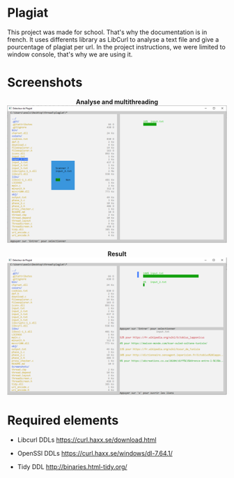 # Plagiat

This project was made for school. That's why the documentation is in french.
It uses differents library as LibCurl to analyse a text file and give a pourcentage of plagiat per url.
In the project instructions, we were limited to window console, that's why we are using it.

# Screenshots

<p align="center">
  <b>Analyse and multithreading</b><br>
  <img src="https://github.com/axel0070/plagiat/blob/master/Screenshots/1.PNG">
</p>

<p align="center">
  <b>Result</b><br>
  <img src="https://github.com/axel0070/plagiat/blob/master/Screenshots/2.PNG">
</p>

# Required elements

* Libcurl DDLs
https://curl.haxx.se/download.html

* OpenSSl DDLs
https://curl.haxx.se/windows/dl-7.64.1/

* Tidy DDL
http://binaries.html-tidy.org/


